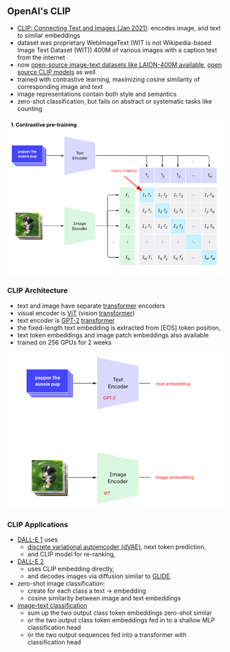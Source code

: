 ## OpenAI's CLIP
- [CLIP: Connecting Text and Images (Jan 2021)](https://openai.com/blog/clip/): encodes image, and text to similar embeddings
- dataset was proprietary WebImageText (WIT is not Wikipedia-based Image Text Dataset (WIT)) 400M of various images with a caption text from the internet
- now [open-source image-text datasets like LAION-400M available](https://laion.ai/blog/laion-400-open-dataset/), [open source CLIP models](https://github.com/mlfoundations/open_clip) as well
- trained with contrastive learning, maximizing cosine similarity of corresponding image and text
- image representations contain both style and semantics
- zero-shot classification, but fails on abstract or systematic tasks like counting

![CLIP contrastive pretraining](/images/clip-contrastive-pretraining.png)


### CLIP Architecture
- text and image have separate [transformer](/ml/transformers-self-attention-mechanism-simplified) encoders
- visual encoder is [ViT](https://arxiv.org/pdf/2010.11929.pdf) (vision [transformer](/ml/transformers-self-attention-mechanism-simplified))
- text encoder is [GPT-2](https://cdn.openai.com/better-language-models/language_models_are_unsupervised_multitask_learners.pdf) [transformer](/ml/transformers-self-attention-mechanism-simplified)
- the fixed-length text embedding is extracted from \[EOS\] token position,
- text token embeddings and image patch embeddings also available
- trained on 256 GPUs for 2 weeks

![CLIP architecture](/images/clip-architecture.png)


### CLIP Applications
- [DALL-E 1](/ml/openai-dall-e-2-and-dall-e-1#openais-dall-e-1) uses
  - [discrete variational autoencoder (dVAE)](/ml/openai-dall-e-2-and-dall-e-1#discreet-variational-auto-encoder-dvae), next token prediction,
  - and CLIP model for re-ranking,
- [DALL-E 2](/ml/openai-dall-e-2-and-dall-e-1#openais-dall-e-2)
  - uses CLIP embedding directly,
  - and decodes images via diffusion similar to [GLIDE](/ml/openai-dall-e-2-and-dall-e-1#openais-glide).
- zero-shot image classification:
  - create for each class a text -> embedding
  - cosine similarity between image and text embeddings
- [image-text classification](/ml/Multimodal-Image-Text-Classification)
  - sum up the two output class token embeddings zero-shot similar 
  - or the two output class token embeddings fed in to a shallow MLP classification head
  - or the two output sequences fed into a transformer with classification head
